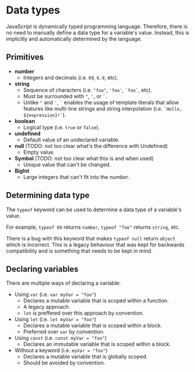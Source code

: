 # Data types

JavaScript is dynamically typed programming language. Therefore, there is no need to manually define a data type for a variable's value. Instead, this is implicitly and automatically determined by the language.

## Primitives

* **number**
  * Integers and decimals (i.e. `69`, `6.9`, etc).
* **string**
  * Sequence of characters (i.e. `"foo"`, `'foo'`, `` `foo` ``, etc).
  * Must be surrounded with `"`, `'`, or `` ` ``.
  * Unlike `"` and `'`, `` ` `` enables the usage of template literals that allow features like multi-line strings and string interpolation (i.e. `` `Hello, ${expression}!` ``).   
* **boolean**
  * Logical type (i.e. `true` or `false`).
* **undefined**
  * Default value of an undeclared variable.
* **null** (TODO: not too clear what's the difference with Undefined)
  * Empty value.
* **Symbol** (TODO: not too clear what this is and when used)
  * Unique value that can't be changed.
* **BigInt**
  * Large integers that can't fit into the *number*.

## Determining data type

The `typeof` keyword can be used to determine a data type of a variable's value. 

For example, `typeof 69` returns `number`, `typeof "foo"` returns `string`, etc.

There is a bug with this keyword that makes `typeof null` return `object` which is incorrect. This is a legacy behaviour that was kept for backwards compatibility and is something that needs to be kept in mind. 

## Declaring variables

There are multiple ways of declaring a variable:

* Using `var` (i.e. `var myVar = "foo"`)
  * Declares a mutable variable that is scoped within a function.
  * A legacy approach.
  * `let` is preffered over this approach by convention.
* Using `let` (i.e. `let myVar = "foo"`)
  * Declares a mutable variable that is scoped within a block.
  * Preferred over `var` by convention.
* Using `const` (i.e. `const myVar = "foo"`)
  * Declares an immutable variable that is scoped within a block.
* Without a keyword (i.e. `myVar = "foo"`)
  * Declares a mutable variable that is globally scoped.
  * Should be avoided by convention.
